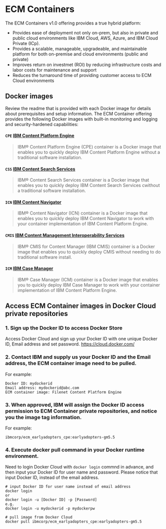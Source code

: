 # ECM Containers

The ECM Containers v1.0 offering provides a true hybrid platform:
- Provides ease of deployment not only on-prem, but also in private and public cloud environments like IBM Cloud, AWS, Azure, and IBM Cloud Private (ICp).
- Provides a scalable, manageable, upgradeable, and maintainable platform for both on-premise and cloud environments (public and private)
- Improves return on investmet (ROI) by reducing infrastructure costs and labor costs for maintenance and support
- Reduces the turnaround time of providing customer access to ECM Cloud environments

## Docker images
Review the readme that is provided with each Docker image for details about prerequisites and setup information. 
The ECM Container offering provides the following Docker images with built-in monitoring and logging and security-hardened capabilities:

#### `CPE` [IBM Content Platform Engine](https://github.com/ibm-ecm/container-cpe)
> IBM® Content Platform Engine (CPE) container is a Docker image that enables you to quickly deploy IBM Content Platform Engine without a traditional software installation.
 
#### `CSS` [IBM Content Search Services](https://github.com/ibm-ecm/container-css)
> IBM® Content Search Services container is a Docker image that enables you to quickly deploy IBM Content Search Services cwithout a traditional software installation.

#### `ICN` [IBM Content Navigator](https://github.com/ibm-ecm/container-icn)
> IBM® Content Navigator (ICN) container is a Docker image that enables you to quickly deploy IBM Content Navigator to work with your container implementation of IBM Content Platform Engine.

#### `CMIS` [IBM Content Management Interoperability Services](https://github.com/ibm-ecm/container-cmis)
> IBM® CMIS for Content Manager (IBM CMIS) container is a Docker image that enables you to quickly deploy CMIS without needing to do traditional software install. 

#### `ICM` [IBM Case Manager](https://github.com/ibm-ecm/container-icm)
> IBM® Case Manager (ICM) container is a Docker image that enables you to quickly deploy IBM Case Manager to work with your container implementation of IBM Content Platform Engine.


## Access ECM Container images in Docker Cloud private repositories

### 1. Sign up the Docker ID to access Docker Store
Access Docker Cloud and sign up your Docker ID with one unique Docker ID, Email address and set password.
https://cloud.docker.com/

### 2. Contact IBM and supply us your Docker ID and the Email address, the ECM container image need to be pulled.
For example:

```
Docker ID: mydockerid
Email address: mydockerid@abc.com
ECM container image: Filenet Content Platform Engine
```

### 3. When approved, IBM will assign the Docker ID access permission to ECM Container private repositories, and notice you the image tag information.
For example:

```
ibmcorp/ecm_earlyadopters_cpe:earlyadopters-gm5.5
```

### 4. Execute docker pull command in your Docker runtime environment.
Need to login Docker Cloud with `docker login` commnd in advance, and then input your Docker ID for user name and password. Please notice that input Docker ID, instead of the email address.
```
# input Docker ID for user name instead of email address
docker login
or
docker login -u [Docker ID] -p [Password]
e.g.
docker login -u mydockerid -p mydockerpw

# pull image from Docker Cloud
docker pull ibmcorp/ecm_earlyadopters_cpe:earlyadopters-gm5.5
